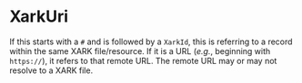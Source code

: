 # XarkUri

If this starts with a `#` and is followed by a `XarkId`, this is referring to a record within the same XARK file/resource. If it is a URL (_e.g._, beginning with `https://`), it refers to that remote URL. The remote URL may or may not resolve to a XARK file.
